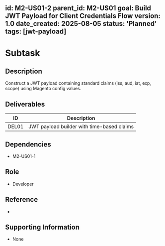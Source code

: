 id: M2-US01-2
parent_id: M2-US01
goal: Build JWT Payload for Client Credentials Flow
version: 1.0
date_created: 2025-08-05
status: 'Planned'
tags: [jwt-payload]
---

# Subtask

## Description
Construct a JWT payload containing standard claims (iss, aud, iat, exp, scope) using Magento config values.

## Deliverables
| ID    | Description                |
|-------|----------------------------|
| DEL01 | JWT payload builder with time-based claims |

## Dependencies
- M2-US01-1

## Role
- Developer

## Reference
- 

## Supporting Information
- None
